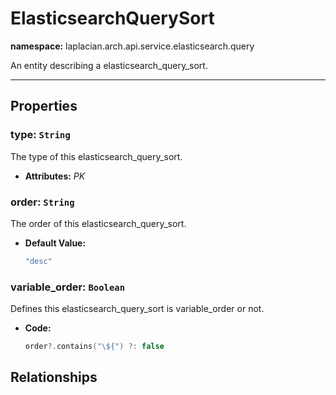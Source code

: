 

# **ElasticsearchQuerySort**
**namespace:** laplacian.arch.api.service.elasticsearch.query

An entity describing a elasticsearch_query_sort.



---

## Properties

### type: `String`
The type of this elasticsearch_query_sort.
- **Attributes:** *PK*

### order: `String`
The order of this elasticsearch_query_sort.
- **Default Value:**
  ```kotlin
  "desc"
  ```

### variable_order: `Boolean`
Defines this elasticsearch_query_sort is variable_order or not.
- **Code:**
  ```kotlin
  order?.contains("\${") ?: false
  ```

## Relationships
